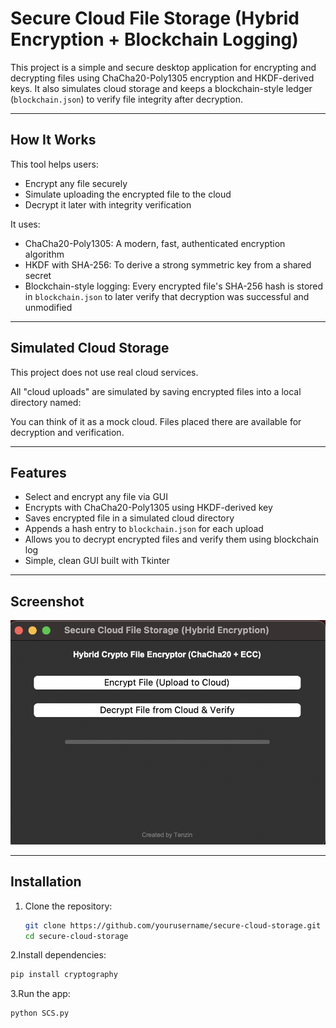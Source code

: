 # Secure Cloud File Storage (Hybrid Encryption + Blockchain Logging)

This project is a simple and secure desktop application for encrypting and decrypting files using ChaCha20-Poly1305 encryption and HKDF-derived keys. It also simulates cloud storage and keeps a blockchain-style ledger (`blockchain.json`) to verify file integrity after decryption.

---

## How It Works

This tool helps users:

- Encrypt any file securely
- Simulate uploading the encrypted file to the cloud
- Decrypt it later with integrity verification

It uses:

- ChaCha20-Poly1305: A modern, fast, authenticated encryption algorithm
- HKDF with SHA-256: To derive a strong symmetric key from a shared secret
- Blockchain-style logging: Every encrypted file's SHA-256 hash is stored in `blockchain.json` to later verify that decryption was successful and unmodified

---

## Simulated Cloud Storage

This project does not use real cloud services.

All "cloud uploads" are simulated by saving encrypted files into a local directory named:


You can think of it as a mock cloud. Files placed there are available for decryption and verification.

---

## Features

- Select and encrypt any file via GUI
- Encrypts with ChaCha20-Poly1305 using HKDF-derived key
- Saves encrypted file in a simulated cloud directory
- Appends a hash entry to `blockchain.json` for each upload
- Allows you to decrypt encrypted files and verify them using blockchain log
- Simple, clean GUI built with Tkinter

---

## Screenshot

![App Screenshot](./screenshot.png)


---

## Installation

1. Clone the repository:
   ```bash
   git clone https://github.com/yourusername/secure-cloud-storage.git
   cd secure-cloud-storage
2.Install dependencies:
```bash
pip install cryptography
```
3.Run the app:
```bash
python SCS.py
```






